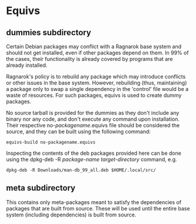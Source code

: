 Equivs
======

dummies subdirectory
--------------------

Certain Debian packages may conflict with a Ragnarok base system and
should not get installed, even if other packages depend on them. In
99% of the cases, their functionality is already covered by programs
that are already installed.

Ragnarok's policy is to rebuild any package which may introduce conflicts
or other issues in the base system. However, rebuilding (thus, maintaining)
a package only to swap a single dependency in the 'control' file would be a
waste of resources. For such packages, equivs is used to create dummy packages.

No source tarball is provided for the dummies as they don't include any binary
nor any code, and don't execute any command upon installation. Their respective
no-_packagename_.equivs file should be considered the source, and they can be built
using the following command:

```
equivs-build no-packagename.equivs
```

Inspecting the contents of the deb packages provided here can be done using the
dpkg-deb -R _package-name target-directory_ command, e.g.

```
dpkg-deb -R Downloads/man-db_99_all.deb $HOME/.local/src/
```

meta subdirectory
-----------------

This contains only meta-packages meant to satisfy the dependencies of packages
that are built from source. These will be used until the entire base system (including
dependencies) is built from source.
